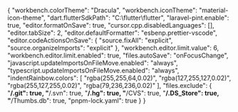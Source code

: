 {
  "workbench.colorTheme": "Dracula",
  "workbench.iconTheme": "material-icon-theme",
  "dart.flutterSdkPath": "C:\\flutter\\flutter",
  "laravel-pint.enable": true,
  "editor.formatOnSave": true,
  "cursor.cpp.disabledLanguages": [],
  "editor.tabSize": 2,
  "editor.defaultFormatter": "esbenp.prettier-vscode",
  "editor.codeActionsOnSave": {
    "source.fixAll": "explicit",
    "source.organizeImports": "explicit"
  },
  "workbench.editor.limit.value": 6,
  "workbench.editor.limit.enabled": true,
  "files.autoSave": "onFocusChange",
  "javascript.updateImportsOnFileMove.enabled": "always",
  "typescript.updateImportsOnFileMove.enabled": "always",
  "indentRainbow.colors": [
    "rgba(255,255,64,0.02)",
    "rgba(127,255,127,0.02)",
    "rgba(255,127,255,0.02)",
    "rgba(79,236,236,0.02)"
  ],
  "files.exclude": {
    "**/.git": true,
    "**/.svn": true,
    "**/.hg": true,
    "**/CVS": true,
    "**/.DS_Store": true,
    "**/Thumbs.db": true,
    "pnpm-lock.yaml": true
  }
}
